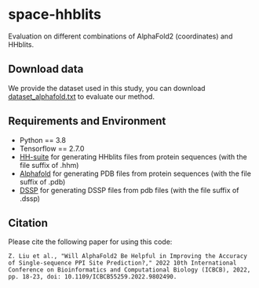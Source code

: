 # space-hhblits
Evaluation on different combinations of AlphaFold2 (coordinates) and HHblits.

## Download data
We provide the dataset used in this study,  you can download [dataset_alphafold.txt](https://github.com/Liuzhe30/space-hhblits/blob/main/data/dataset_alphafold.txt) to evaluate our method.

## Requirements and Environment
- Python == 3.8
- Tensorflow == 2.7.0
- [HH-suite](https://github.com/soedinglab/hh-suite) for generating HHblits files from protein sequences (with the file suffix of .hhm)
- [Alphafold](https://github.com/deepmind/alphafold) for generating PDB files from protein sequences (with the file suffix of .pdb)
- [DSSP](https://github.com/cmbi/dssp) for generating DSSP files from pdb files (with the file suffix of .dssp)

## Citation
Please cite the following paper for using this code: 
```
Z. Liu et al., "Will AlphaFold2 Be Helpful in Improving the Accuracy of Single-sequence PPI Site Prediction?," 2022 10th International Conference on Bioinformatics and Computational Biology (ICBCB), 2022, pp. 18-23, doi: 10.1109/ICBCB55259.2022.9802490.
```